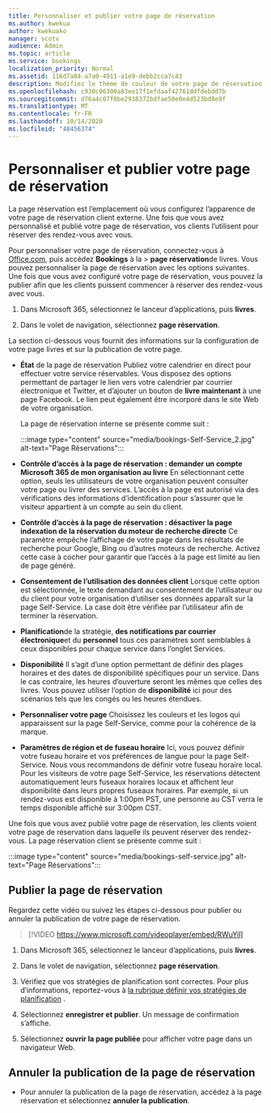 ```yaml
---
title: Personnaliser et publier votre page de réservation
ms.author: kwekua
author: kwekuako
manager: scotv
audience: Admin
ms.topic: article
ms.service: bookings
localization_priority: Normal
ms.assetid: 116d7a84-a7a0-4911-a1e9-debb2cca7c43
description: Modifiez le thème de couleur de votre page de réservation dans l’application Microsoft bookings.
ms.openlocfilehash: c930c06300a83ee17f1efdaaf42761ddfdebdd7b
ms.sourcegitcommit: d76a4c07f0be2938372bdfae50e0e4d523bd8e9f
ms.translationtype: MT
ms.contentlocale: fr-FR
ms.lasthandoff: 10/14/2020
ms.locfileid: "48456374"
---
```

# <a name="customize-and-publish-your-booking-page"></a>Personnaliser et publier votre page de réservation

La page réservation est l’emplacement où vous configurez l’apparence de votre page de réservation client externe. Une fois que vous avez personnalisé et publié votre page de réservation, vos clients l’utilisent pour réserver des rendez-vous avec vous.

Pour personnaliser votre page de réservation, connectez-vous à [Office.com](https://office.com), puis accédez **Bookings** à la \> **page réservation**de livres. Vous pouvez personnaliser la page de réservation avec les options suivantes. Une fois que vous avez configuré votre page de réservation, vous pouvez la publier afin que les clients puissent commencer à réserver des rendez-vous avec vous.

1. Dans Microsoft 365, sélectionnez le lanceur d’applications, puis **livres**.

2. Dans le volet de navigation, sélectionnez **page réservation**.

La section ci-dessous vous fournit des informations sur la configuration de votre page livres et sur la publication de votre page.

- **État** de la page de réservation Publiez votre calendrier en direct pour effectuer votre service réservables. Vous disposez des options permettant de partager le lien vers votre calendrier par courrier électronique et Twitter, et d’ajouter un bouton de **livre maintenant** à une page Facebook. Le lien peut également être incorporé dans le site Web de votre organisation.

    La page de réservation interne se présente comme suit :

    :::image type="content" source="media/bookings-Self-Service_2.jpg" alt-text="Page Réservations":::

- **Contrôle d’accès à la page de réservation : demander un compte Microsoft 365 de mon organisation au livre**  En sélectionnant cette option, seuls les utilisateurs de votre organisation peuvent consulter votre page ou livrer des services. L’accès à la page est autorisé via des vérifications des informations d’identification pour s’assurer que le visiteur appartient à un compte au sein du client.

- **Contrôle d’accès à la page de réservation : désactiver la page indexation de la réservation du moteur de recherche directe** Ce paramètre empêche l’affichage de votre page dans les résultats de recherche pour Google, Bing ou d’autres moteurs de recherche. Activez cette case à cocher pour garantir que l’accès à la page est limité au lien de page généré.

- **Consentement de l’utilisation des données client** Lorsque cette option est sélectionnée, le texte demandant au consentement de l’utilisateur ou du client pour votre organisation d’utiliser ses données apparaît sur la page Self-Service. La case doit être vérifiée par l’utilisateur afin de terminer la réservation.

- **Planification**de la stratégie, **des notifications par courrier électronique**et du **personnel** tous ces paramètres sont semblables à ceux disponibles pour chaque service dans l’onglet Services.

- **Disponibilité** Il s’agit d’une option permettant de définir des plages horaires et des dates de disponibilité spécifiques pour un service. Dans le cas contraire, les heures d’ouverture seront les mêmes que celles des livres. Vous pouvez utiliser l’option de **disponibilité** ici pour des scénarios tels que les congés ou les heures étendues.

- **Personnaliser votre page** Choisissez les couleurs et les logos qui apparaissent sur la page Self-Service, comme pour la cohérence de la marque.

- **Paramètres de région et de fuseau horaire** Ici, vous pouvez définir votre fuseau horaire et vos préférences de langue pour la page Self-Service. Nous vous recommandons de définir votre fuseau horaire local. Pour les visiteurs de votre page Self-Service, les réservations détectent automatiquement leurs fuseaux horaires locaux et affichent leur disponibilité dans leurs propres fuseaux horaires. Par exemple, si un rendez-vous est disponible à 1:00pm PST, une personne au CST verra le temps disponible affiché sur 3:00pm CST.

Une fois que vous avez publié votre page de réservation, les clients voient votre page de réservation dans laquelle ils peuvent réserver des rendez-vous. La page réservation client se présente comme suit :

:::image type="content" source="media/bookings-self-service.jpg" alt-text="Page Réservations":::

## <a name="publish-the-booking-page"></a>Publier la page de réservation

Regardez cette vidéo ou suivez les étapes ci-dessous pour publier ou annuler la publication de votre page de réservation.

> [!VIDEO https://www.microsoft.com/videoplayer/embed/RWuYil]

1. Dans Microsoft 365, sélectionnez le lanceur d’applications, puis **livres**.

1. Dans le volet de navigation, sélectionnez **page réservation**.

1. Vérifiez que vos stratégies de planification sont correctes. Pour plus d’informations, reportez-vous à [la rubrique définir vos stratégies de planification](set-scheduling-policies.md) .

1. Sélectionnez **enregistrer et publier**. Un message de confirmation s’affiche.

1. Sélectionnez **ouvrir la page publiée** pour afficher votre page dans un navigateur Web.

## <a name="unpublish-the-booking-page"></a>Annuler la publication de la page de réservation

 - Pour annuler la publication de la page de réservation, accédez à la page réservation et sélectionnez **annuler la publication**.

